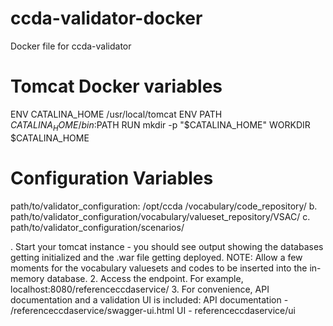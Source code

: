 # ccda-validator-docker
Docker file for ccda-validator

# Tomcat Docker variables
ENV CATALINA_HOME /usr/local/tomcat
ENV PATH $CATALINA_HOME/bin:$PATH
RUN mkdir -p "$CATALINA_HOME"
WORKDIR $CATALINA_HOME

# Configuration Variables
path/to/validator_configuration: /opt/ccda
/vocabulary/code_repository/
b. path/to/validator_configuration/vocabulary/valueset_repository/VSAC/
c. path/to/validator_configuration/scenarios/


. Start your tomcat instance - you should see output showing the databases getting initialized and the .war file getting deployed.
    NOTE: Allow a few moments for the vocabulary valuesets and codes to be inserted into the in-memory database.
    2. Access the endpoint. For example, localhost:8080/referenceccdaservice/
    3. For convenience, API documentation and a validation UI is included:
        API documentation - /referenceccdaservice/swagger-ui.html
        UI - referenceccdaservice/ui
